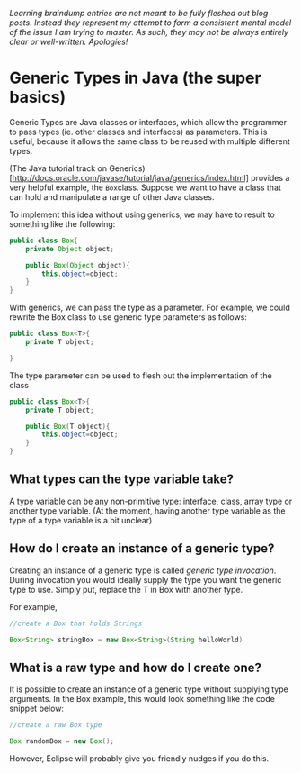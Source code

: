 
_Learning braindump entries are not meant to be fully fleshed out blog posts. Instead they represent my attempt to form a consistent mental model of the issue I am trying to master. As such, they may not be always entirely clear or well-written. Apologies!_

# Generic Types in Java (the super basics)

Generic Types are Java classes or interfaces, which allow the programmer to pass types (ie. other classes and interfaces) as parameters. This is useful, because it allows the same class to be reused with multiple different types.

(The Java tutorial track on Generics)[http://docs.oracle.com/javase/tutorial/java/generics/index.html] provides a very helpful example, the `Box`class. 
Suppose we want to have a class that can hold and manipulate a range of other Java classes.  

To implement this idea without using generics, we may have to result to something like the following:

```java
public class Box{
	private Object object;

	public Box(Object object){
		this.object=object;
	}
}
```
With generics, we can pass the type as a parameter. 
For example, we could rewrite the Box class to use generic type parameters as follows:

```java
public class Box<T>{
	private T object;

}
```
The type parameter can be used to flesh out the implementation of the class

```java
public class Box<T>{
	private T object;

	public Box(T object){
		this.object=object;
	}
}
```
## What types can the type variable take?
A type variable can be any non-primitive type: interface, class, array type or another type variable. (At the moment, having another type variable as the type of a type variable is a bit unclear)

## How do I create an instance of a generic type?
Creating an instance of a generic type is called _generic type invocation_. During invocation you would ideally supply the type you want the generic type to use. Simply put, replace the T in Box<T> with another type.

For example, 

```java
//create a Box that holds Strings

Box<String> stringBox = new Box<String>(String helloWorld)

```

## What is a raw type and how do I create one?

It is possible to create an instance of a generic type without supplying type arguments. In the Box example, this would look something like the code snippet below:

```java
//create a raw Box type

Box randomBox = new Box();

```
However, Eclipse will probably give you friendly nudges if you do this. 





